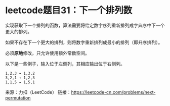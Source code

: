 # leetcode题目31：下一个排列数

实现获取下一个排列的函数，算法需要将给定数字序列重新排列成字典序中下一个更大的排列。

如果不存在下一个更大的排列，则将数字重新排列成最小的排列（即升序排列）。

必须**原地**修改，只允许使用额外常数空间。

以下是一些例子，输入位于左侧列，其相应输出位于右侧列。

    1,2,3 → 1,3,2
    3,2,1 → 1,2,3
    1,1,5 → 1,5,1

来源：力扣（LeetCode）
链接：https://leetcode-cn.com/problems/next-permutation

